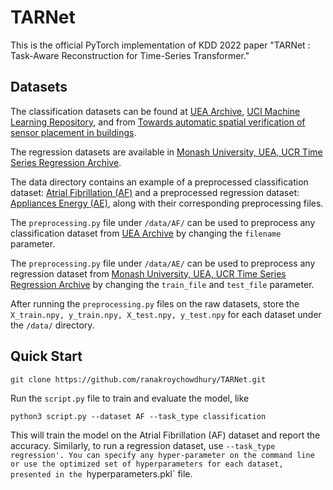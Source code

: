 # TARNet
This is the official PyTorch implementation of KDD 2022 paper "TARNet : Task-Aware Reconstruction for Time-Series Transformer."


## Datasets
The classification datasets can be found at [UEA Archive](https://www.timeseriesclassification.com/dataset.php), [UCI Machine Learning Repository](https://archive.ics.uci.edu/ml/index.php), and from [Towards automatic spatial verification of sensor placement in buildings](https://cseweb.ucsd.edu/~dehong/pdf/buildsys13-paper.pdf).

The regression datasets are available in [Monash University, UEA, UCR Time Series Regression Archive](http://tseregression.org/).

The data directory contains an example of a preprocessed classification dataset: [Atrial Fibrillation (AF)](https://www.timeseriesclassification.com/description.php?Dataset=AtrialFibrillation) and a preprocessed regression dataset: [Appliances Energy (AE)](https://zenodo.org/record/3902637), along with their corresponding preprocessing files. 

The `preprocessing.py` file under `/data/AF/` can be used to preprocess any classification dataset from [UEA Archive](https://www.timeseriesclassification.com/dataset.php) by changing the `filename` parameter. 

The `preprocessing.py` file under `/data/AE/` can be used to preprocess any regression dataset from [Monash University, UEA, UCR Time Series Regression Archive](http://tseregression.org/) by changing the `train_file` and `test_file` parameter.

After running the `preprocessing.py` files on the raw datasets, store the `X_train.npy, y_train.npy, X_test.npy, y_test.npy` for each dataset under the `/data/` directory.


## Quick Start
```
git clone https://github.com/ranakroychowdhury/TARNet.git
```
Run the `script.py` file to train and evaluate the model, like
```
python3 script.py --dataset AF --task_type classification
```
This will train the model on the Atrial Fibrillation (AF) dataset and report the accuracy. Similarly, to run a regression dataset, use `--task_type regression'. You can specify any hyper-parameter on the command line or use the optimized set of hyperparameters for each dataset, presented in the `hyperparameters.pkl` file. 
